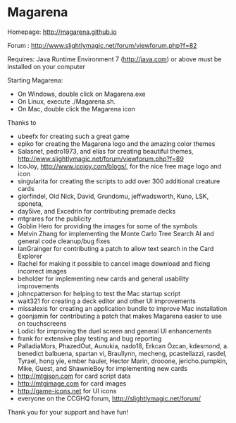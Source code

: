 Magarena 
========
Homepage: http://magarena.github.io

Forum   : http://www.slightlymagic.net/forum/viewforum.php?f=82

Requires: Java Runtime Environment 7 (http://java.com) or above must be installed on your computer

Starting Magarena:

* On Windows, double click on Magarena.exe
* On Linux, execute ./Magarena.sh. 
* On Mac, double click the Magarena icon
  
Thanks to

* ubeefx for creating such a great game
* epiko for creating the Magarena logo and the amazing color themes
* Salasnet, pedro1973, and elias for creating beautiful themes, http://www.slightlymagic.net/forum/viewforum.php?f=89
* IcoJoy, http://www.icojoy.com/blogs/, for the nice free mage logo and icon
* singularita for creating the scripts to add over 300 additional creature cards
* glorfindel, Old Nick, David, Grundomu, jeffwadsworth, Kuno, LSK, sponeta,
* day5ive, and Excedrin for contributing premade decks
* mtgrares for the publicity
* Goblin Hero for providing the images for some of the symbols
* Melvin Zhang for implementing the Monte Carlo Tree Search AI and general code cleanup/bug fixes
* IanGrainger for contributing a patch to allow text search in the Card Explorer
* Rachel for making it possible to cancel image download and fixing incorrect images
* beholder for implementing new cards and general usability improvements
* johncpatterson for helping to test the Mac startup script
* wait321 for creating a deck editor and other UI improvements
* missalexis for creating an application bundle to improve Mac installation
* goonjamin for contributing a patch that makes Magarena easier to use on touchscreens
* Lodici for improving the duel screen and general UI enhancements
* frank for extensive play testing and bug reporting
* PalladiaMors, PhazedOut, Aunukia, nado18, Erkcan Özcan, kdesmond,
  a. benedict balbuena, spartan vi, Braullynn, mecheng, pcastellazzi, rasdel,
  Tyrael, hong yie, ember hauler, Hector Marin, drooone, jericho.pumpkin, Mike,
  Guest, and ShawnieBoy for implementing new cards
* http://mtgjson.com for card script data
* http://mtgimage.com for card images
* http://game-icons.net for UI icons
* everyone on the CCGHQ forum, http://slightlymagic.net/forum/

Thank you for your support and have fun!
